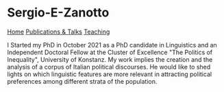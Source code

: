 # Sergio-E-Zanotto 
[Home](Sergio-E-Zanotto.github.io)                    [Publications & Talks](Sergio-E-Zanotto.github.io/PubTalk.md)                   [Teaching](Sergio-E-Zanotto.github.io/Teach.md)


I Started my PhD in October 2021 as a PhD candidate in Linguistics and an Independent Doctoral Fellow at the Cluster of Excellence "The Politics of Inequality", University of Konstanz. My work implies the creation and the analysis of a corpus of Italian political discourses. He would like to shed lights on which linguistic features are more relevant in attracting political preferences among different strata of the population. 
